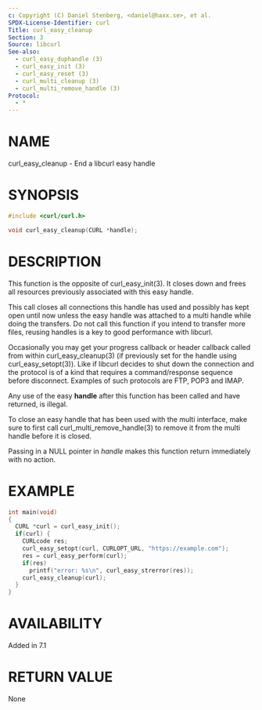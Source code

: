 ```yaml
---
c: Copyright (C) Daniel Stenberg, <daniel@haxx.se>, et al.
SPDX-License-Identifier: curl
Title: curl_easy_cleanup
Section: 3
Source: libcurl
See-also:
  - curl_easy_duphandle (3)
  - curl_easy_init (3)
  - curl_easy_reset (3)
  - curl_multi_cleanup (3)
  - curl_multi_remove_handle (3)
Protocol:
  - *
---
```


# NAME

curl_easy_cleanup - End a libcurl easy handle

# SYNOPSIS

~~~c
#include <curl/curl.h>

void curl_easy_cleanup(CURL *handle);
~~~

# DESCRIPTION

This function is the opposite of curl_easy_init(3). It closes down and frees
all resources previously associated with this easy handle.

This call closes all connections this handle has used and possibly has kept
open until now unless the easy handle was attached to a multi handle while
doing the transfers. Do not call this function if you intend to transfer more
files, reusing handles is a key to good performance with libcurl.

Occasionally you may get your progress callback or header callback called from
within curl_easy_cleanup(3) (if previously set for the handle using
curl_easy_setopt(3)). Like if libcurl decides to shut down the connection and
the protocol is of a kind that requires a command/response sequence before
disconnect. Examples of such protocols are FTP, POP3 and IMAP.

Any use of the easy **handle** after this function has been called and have
returned, is illegal.

To close an easy handle that has been used with the multi interface, make sure
to first call curl_multi_remove_handle(3) to remove it from the multi handle
before it is closed.

Passing in a NULL pointer in *handle* makes this function return immediately
with no action.

# EXAMPLE

~~~c
int main(void)
{
  CURL *curl = curl_easy_init();
  if(curl) {
    CURLcode res;
    curl_easy_setopt(curl, CURLOPT_URL, "https://example.com");
    res = curl_easy_perform(curl);
    if(res)
      printf("error: %s\n", curl_easy_strerror(res));
    curl_easy_cleanup(curl);
  }
}
~~~

# AVAILABILITY

Added in 7.1

# RETURN VALUE

None
